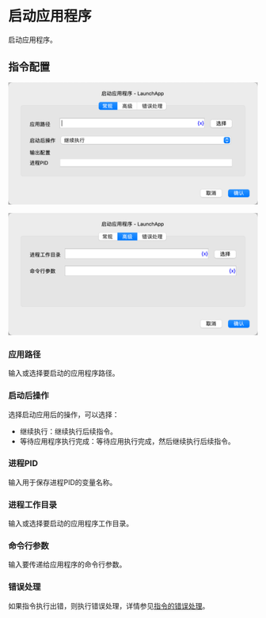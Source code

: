 # 启动应用程序

启动应用程序。

## 指令配置

![启动应用程序常规配置对话框](launch_app_general_config.png)

![启动应用程序高级配置对话框](launch_app_advanced_config.png)

### 应用路径

输入或选择要启动的应用程序路径。

### 启动后操作

选择启动应用后的操作，可以选择：
* 继续执行：继续执行后续指令。
* 等待应用程序执行完成：等待应用执行完成，然后继续执行后续指令。

### 进程PID

输入用于保存进程PID的变量名称。

### 进程工作目录

输入或选择要启动的应用程序工作目录。

### 命令行参数

输入要传递给应用程序的命令行参数。

### 错误处理

如果指令执行出错，则执行错误处理，详情参见[指令的错误处理](../../manual/error_handling.md)。

